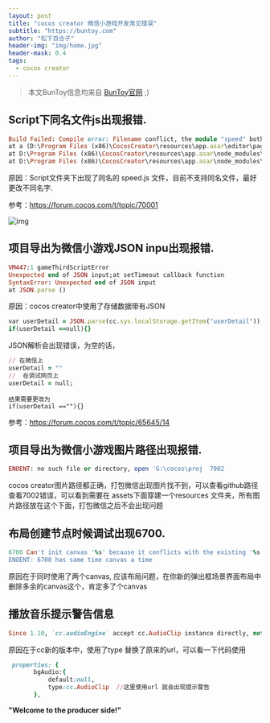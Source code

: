 ```yaml
---
layout: post
title: "cocos creator 微信小游戏开发常见错误"
subtitle: "https://buntoy.com"
author: "松下百合子"
header-img: "img/home.jpg"
header-mask: 0.4
tags:
  - cocos creator
---
```


> 本文BunToy信息均来自 [BunToy官网](https://buntoy.com/buntoy.html) ;)


## Script下同名文件js出现报错.
```ruby
Build Failed: Compile error: Filename conflict, the module "speed" both defined in "assets\Script\speed.js" and "assets\Script\speedCoini\speed.js"
at a (D:\Program Files (x86)\CocosCreator\resources\app.asar\editor\page\build\compile-worker.js:1:5962)
at D:\Program Files (x86)\CocosCreator\resources\app.asar\node_modules\globby\index.js:74:3
at D:\Program Files (x86)\CocosCreator\resources\app.asar\node_modules\async\lib\async.js:726:13
```
 
   原因：Script文件夹下出现了同名的 speed.js 文件，目前不支持同名文件，最好更改不同名字.
   
   参考：https://forum.cocos.com/t/topic/70001
   
![img](https://upload-images.jianshu.io/upload_images/2489070-95bd646b8ebb77a3.gif?imageMogr2/auto-orient/strip%7CimageView2/2/w/240/format/webp)

   
## 项目导出为微信小游戏JSON inpu出现报错.   
  ```ruby
VM447:1 gameThirdScriptError
Unexpected end of JSON input;at setTimeout callback function
SyntaxError: Unexpected end of JSON input
at JSON.parse ()
``` 
   原因：cocos creator中使用了存储数据带有JSON
```ruby
var userDetail = JSON.parse(cc.sys.localStorage.getItem("userDetail"));
if(userDetail ==null){}
```    
   JSON解析会出现错误，为空的话，
```ruby
// 在微信上
userDetail = ""
//  在调试网页上
userDetail = null;
```    
    
	结果需要更改为 
	if(userDetail ==""){}
   
   参考：https://forum.cocos.com/t/topic/65645/14
   
## 项目导出为微信小游戏图片路径出现报错.     
```ruby
ENOENT: no such file or directory, open 'G:\cocos\proj  7002   
```  
  cocos creator图片路径都正确，打包微信出现图片找不到，可以查看github路径查看7002错误，可以看到需要在 assets下面穿建一个resources 文件夹，所有图片路径放在这个下面，打包微信之后不会出现问题
   
## 布局创建节点时候调试出现6700.
```ruby
6700 Can't init canvas '%s' because it conflicts with the existing '%s', the scene should only have one active canvas at the same time
ENOENT: 6700 has same time canvas a time
```  
   原因在于同时使用了两个canvas, 应该布局问题，在你新的弹出框场景界面布局中删除多余的canvas这个，肯定多了个canvas

## 播放音乐提示警告信息
```ruby
Since 1.10, `cc.audioEngine` accept cc.AudioClip instance directly, not a URL string. Please directl  
```  
   
   原因在于cc新的版本中，使用了type 替换了原来的url，可以看一下代码使用
   
```ruby
 properties: {
       bgAudio:{
           default:null, 
           type:cc.AudioClip  //这里使用url 就会出现提示警告                                  
       },   
```    
 
**"Welcome to the producer side!"**
